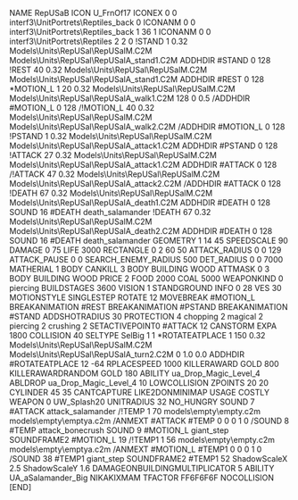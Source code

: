 NAME RepUSaB
ICON U_FrnOf17
ICONEX 0 0 interf3\UnitPortrets\Reptiles_back 0
ICONANM 0 0 interf3\UnitPortrets\Reptiles_back 1 36 1
ICONANM 0 0 interf3\UnitPortrets\Reptiles 2 2 0
!STAND          1 0.32 Models\Units\RepUSal\RepUSalM.C2M Models\Units\RepUSal\RepUSalA_stand1.C2M
ADDHDIR #STAND 0 128
!REST          40 0.32 Models\Units\RepUSal\RepUSalM.C2M Models\Units\RepUSal\RepUSalA_stand1.C2M
ADDHDIR #REST 0 128
*MOTION_L      1 20 0.32 Models\Units\RepUSal\RepUSalM.C2M Models\Units\RepUSal\RepUSalA_walk1.C2M 128 0 0.5
/ADDHDIR #MOTION_L 0 128
/!MOTION_L      40 0.32 Models\Units\RepUSal\RepUSalM.C2M Models\Units\RepUSal\RepUSalA_walk2.C2M
/ADDHDIR #MOTION_L 0 128
!PSTAND        1  0.32 Models\Units\RepUSal\RepUSalM.C2M Models\Units\RepUSal\RepUSalA_attack1.C2M
ADDHDIR #PSTAND 0 128 
!ATTACK        27 0.32 Models\Units\RepUSal\RepUSalM.C2M Models\Units\RepUSal\RepUSalA_attack1.C2M
ADDHDIR #ATTACK 0 128
/!ATTACK        47 0.32 Models\Units\RepUSal\RepUSalM.C2M Models\Units\RepUSal\RepUSalA_attack2.C2M
/ADDHDIR #ATTACK 0 128
!DEATH         67 0.32 Models\Units\RepUSal\RepUSalM.C2M Models\Units\RepUSal\RepUSalA_death1.C2M
ADDHDIR #DEATH 0 128
SOUND 16 #DEATH death_salamander
!DEATH         67 0.32 Models\Units\RepUSal\RepUSalM.C2M Models\Units\RepUSal\RepUSalA_death2.C2M
ADDHDIR #DEATH 0 128
SOUND 16 #DEATH death_salamander
GEOMETRY 1 14 45
SPEEDSCALE 90
DAMAGE   0 75
LIFE     3000
RECTANGLE 0 2 60 50
ATTACK_RADIUS 0 0 129
ATTACK_PAUSE 0 0
SEARCH_ENEMY_RADIUS 500
DET_RADIUS 0 0 7000
MATHERIAL 1 BODY
CANKILL 3 BODY BUILDING WOOD 
ATTMASK 0 3 BODY BUILDING WOOD 
PRICE 2 FOOD 2000 COAL 5000
WEAPONKIND 0 piercing
BUILDSTAGES 3600
VISION 1
STANDGROUND
INFO 0 28
VES 30
MOTIONSTYLE SINGLESTEP
ROTATE 12
MOVEBREAK #MOTION_L
BREAKANIMATION #REST
BREAKANIMATION #PSTAND
BREAKANIMATION #STAND
ADDSHOTRADIUS 30
PROTECTION 4 chopping 2 magical 2 piercing 2 crushing 2
SETACTIVEPOINT0 #ATTACK 12
CANSTORM
EXPA 1800
COLLISION 40
SELTYPE SelBig 1 1
*ROTATEATPLACE      1 150 0.32 Models\Units\RepUSal\RepUSalM.C2M Models\Units\RepUSal\RepUSalA_turn2.C2M 0 1.0 0.0
ADDHDIR #ROTATEATPLACE 12 -64
RPLACESPEED         1000
KILLERAWARD             GOLD 800
KILLERAWARDRANDOM       GOLD 180
ABILITY ua_Drop_Magic_Level_4
ABLDROP ua_Drop_Magic_Level_4 10
LOWCOLLISION
ZPOINTS 20 20
CYLINDER 45 35
CANTCAPTURE
LIKE2DONMINIMAP
USAGE COSTLY
WEAPON 0 UW_Splash20
UNITRADIUS 32
NO_HUNGRY
SOUND 7 #ATTACK attack_salamander
/!TEMP  1 70 models\empty\empty.c2m models\empty\emptya.c2m
/ANMEXT #ATTACK #TEMP 0 0 0 1 0
/SOUND 8 #TEMP attack_bonecrush
SOUND 9 #MOTION_L giant_step
SOUNDFRAME2 #MOTION_L 19
/!TEMP1  1 56 models\empty\empty.c2m models\empty\emptya.c2m
/ANMEXT #MOTION_L #TEMP1 0 0 0 1 0
/SOUND 38 #TEMP1 giant_step
SOUNDFRAME2 #TEMP1 52
ShadowScaleX 2.5
ShadowScaleY 1.6
DAMAGEONBUILDINGMULTIPLICATOR 5
ABILITY UA_aSalamander_Big
NIKAKIXMAM
TFACTOR FF6F6F6F
NOCOLLISION
[END]
